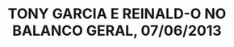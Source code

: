 ---
layout: post
title:  "TONY GARCIA E REINALD-O NO BALANCO GERAL, 07/06/2013"
day: "OLD"
link: "https://youtu.be/dutFkaB9o3M"
text: "SO I WALK. INTO THE WORLD OF TOMORROW."
img: "https://i.makeagif.com/media/12-04-2017/A2v7NS.gif"
---